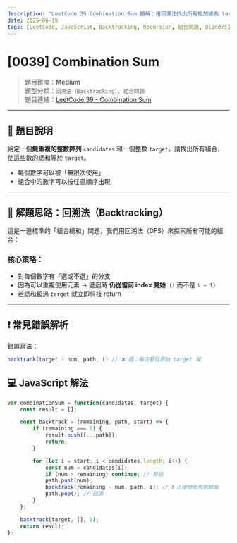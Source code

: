 ```yaml
---
description: "LeetCode 39 Combination Sum 題解：用回溯法找出所有能加總為 target 的組合。每個數字可重複使用，本文提供 JavaScript 解法、錯誤狀況解析與剪枝最佳化。"
date: 2025-06-18
tags: [LeetCode, JavaScript, Backtracking, Recursion, 組合問題, Blind75]
---
```


# [0039] Combination Sum

> 題目難度：**Medium**  
> 題型分類：`回溯法（Backtracking）`、`組合問題`  
> 題目連結：[LeetCode 39 - Combination Sum](https://leetcode.com/problems/combination-sum/)

---

## 📘 題目說明

給定一個**無重複的整數陣列** `candidates` 和一個整數 `target`，請找出所有組合，使這些數的總和等於 `target`。

- 每個數字可以被「無限次使用」
- 組合中的數字可以按任意順序出現

---

## 🧠 解題思路：回溯法（Backtracking）

這是一道標準的「組合總和」問題，我們用回溯法（DFS）來探索所有可能的組合：

### 核心策略：
- 對每個數字有「選或不選」的分支
- 因為可以重複使用元素 → 遞迴時 **仍從當前 index 開始**（`i` 而不是 `i + 1`）
- 若總和超過 `target` 就立即剪枝 return

---

## ❗ 常見錯誤解析

錯誤寫法：

```js
backtrack(target - num, path, i) // ❌ 錯：每次都從原始 target 減
```
## 💻 JavaScript 解法

```js
var combinationSum = function(candidates, target) {
    const result = [];

    const backtrack = (remaining, path, start) => {
        if (remaining === 0) {
            result.push([...path]);
            return;
        }

        for (let i = start; i < candidates.length; i++) {
            const num = candidates[i];
            if (num > remaining) continue; // 剪枝
            path.push(num);
            backtrack(remaining - num, path, i); // ❗ 正確地使用剩餘值
            path.pop(); // 回溯
        }
    };

    backtrack(target, [], 0);
    return result;
};

```